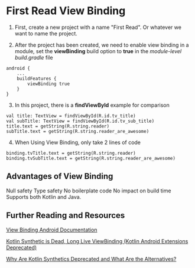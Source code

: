 # First Read View Binding

1. First, create a new project with a name "First Read". Or whatever we want to name the project.

2. After the project has been created, we need to enable view binding in a module, set the **viewBinding** build option to **true** in the *module-level build.gradle* file

```
android {
    ...
    buildFeatures {
        viewBinding true
    }
}
```

3. In this project, there is a **findViewById** example for comparison

```
val title: TextView = findViewById(R.id.tv_title)
val subTitle: TextView = findViewById(R.id.tv_sub_title)
title.text = getString(R.string.reader)
subTitle.text = getString(R.string.reader_are_awesome)
```

4. When Using View Binding, only take 2 lines of code

```
binding.tvTitle.text = getString(R.string.reader)
binding.tvSubTitle.text = getString(R.string.reader_are_awesome)
```

## Advantages of View Binding

Null safety
Type safety
No boilerplate code
No impact on build time
Supports both Kotlin and Java.

## Further Reading and Resources

[View Binding Android Documentation](https://developer.android.com/topic/libraries/view-binding)

[Kotlin Synthetic is Dead, Long Live ViewBinding (Kotlin Android Extensions Deprecated)](https://proandroiddev.com/kotlin-synthetic-is-dead-long-live-viewbinding-kotlin-android-extensions-deprecated-10a66204d5fc)

[Why Are Kotlin Synthetics Deprecated and What Are the Alternatives?](https://medium.com/better-programming/why-are-kotlin-synthetics-deprecated-and-what-are-the-alternatives-5c2b087dda1c)